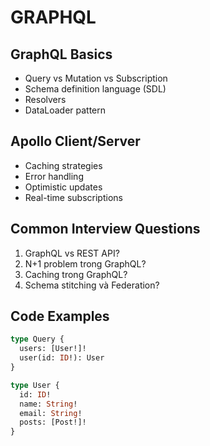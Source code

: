 # GRAPHQL

## GraphQL Basics
- Query vs Mutation vs Subscription
- Schema definition language (SDL)
- Resolvers
- DataLoader pattern

## Apollo Client/Server
- Caching strategies
- Error handling
- Optimistic updates
- Real-time subscriptions

## Common Interview Questions
1. GraphQL vs REST API?
2. N+1 problem trong GraphQL?
3. Caching trong GraphQL?
4. Schema stitching và Federation?

## Code Examples
```graphql
type Query {
  users: [User!]!
  user(id: ID!): User
}

type User {
  id: ID!
  name: String!
  email: String!
  posts: [Post!]!
}
```
